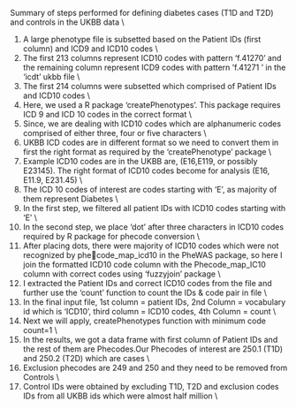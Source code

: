 Summary of steps performed for defining diabetes cases (T1D and T2D) and controls in the UKBB data \
1. A large phenotype file is subsetted based on the Patient IDs (first column) and ICD9 and ICD10 codes \
2. The first 213 columns represent ICD10 codes with pattern ‘f.41270’ and the remaining column represent ICD9 codes with pattern ’f.41271 ’ in the ‘icdt’ ukbb file \
3. The first 214 columns were subsetted which comprised of Patient IDs and ICD10 codes \
4. Here, we used a R package ‘createPhenotypes’. This package requires ICD 9 and ICD 10 codes in the correct format \
5. Since, we are dealing with ICD10 codes which are alphanumeric codes comprised of either three, four or five characters \
6. UKBB ICD codes are in different format so we need to convert them in first the right format as required by the ‘createPhenotype’ package \
7. Example ICD10 codes are in the UKBB are, (E16,E119, or possibly E23145). The right format of ICD10 codes become for analysis (E16, E11.9, E231.45) \
8. The ICD 10 codes of interest are codes starting with ‘E’, as majority of them represent Diabetes \
9. In the first step, we filtered all patient IDs with ICD10 codes starting with ‘E’ \
10. In the second step, we place ‘dot’ after three characters in ICD10 codes required by R package for phecode conversion \
11. After placing dots, there were majority of ICD10 codes which were not recognized by phecode_map_icd10 in the PheWAS package, so here I join the formatted ICD10 code column with the Phecode_map_IC10 column with correct codes using ‘fuzzyjoin’ package \
12. I extracted the Patient IDs and correct ICD10 codes from the file and further use the ‘count’ function to count the IDs & code pair in file \
13. In the final input file, 1st column = patient IDs, 2nd Column = vocabulary id which is ‘ICD10’, third column = ICD10 codes, 4th Column = count \
14. Next we will apply, createPhenotypes function with minimum code count=1 \
15. In the results, we got a data frame with first column of Patient IDs and the rest of them are Phecodes.Our Phecodes of interest are 250.1 (T1D) and 250.2 (T2D) which are cases \
16. Exclusion phecodes are 249 and 250 and they need to be removed from Controls \
17. Control IDs were obtained by excluding T1D, T2D and exclusion codes IDs from all UKBB ids which were almost half million \
